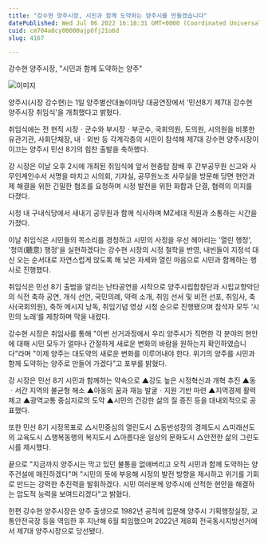 ```yaml
---
title: "강수현 양주시장, 시민과 함께 도약하는 양주시를 만들겠습니다"
datePublished: Wed Jul 06 2022 16:18:31 GMT+0000 (Coordinated Universal Time)
cuid: cm704a8cy00000ajp6fj21o6d
slug: 4167

---
```



강수현 양주시장, "시민과 함께 도약하는 양주"

![이미지](https://cdn.hashnode.com/res/hashnode/image/upload/v1739256280174/b175a48e-5be1-4e4a-a437-0f1cb9fdf9f9.jpeg)

양주시(시장 강수현)는 1일 양주별산대놀이마당 대공연장에서 '민선8기 제7대 강수현 양주시장 취임식'을 개최했다고 밝혔다.

취임식에는 전 현직 시장ㆍ군수와 부시장ㆍ부군수, 국회의원, 도의원, 시의원을 비롯한 유관기관, 사회단체장, 내ㆍ외빈 등 각계각층의 시민이 참석해 제7대 강수현 양주시장이 이끄는 양주시 민선 8기의 힘찬 출발을 축하했다.

강 시장은 이날 오후 2시에 개최된 취임식에 앞서 현충탑 참배 후 간부공무원 신고와 사무인계인수서 서명을 마치고 시의회, 기자실, 공무원노조 사무실을 방문해 당면 현안과제 해결을 위한 긴밀한 협조를 요청하며 시정 발전을 위한 화합과 단결, 협력의 의지를 다졌다.

시청 내 구내식당에서 새내기 공무원과 함께 식사하며 MZ세대 직원과 소통하는 시간을 가졌다.

이날 취임식은 시민들의 목소리를 경청하고 시민의 사정을 우선 헤아리는 '열린 행정', '청의(聽意) 행정'을 실현하겠다는 강수현 시장의 시정 철학을 반영, 내빈들이 지정석 대신 오는 순서대로 자연스럽게 앉도록 해 낮은 자세와 열린 마음으로 시민과 함께하는 행사로 진행했다.

취임식은 민선 8기 출범을 알리는 난타공연을 시작으로 양주시립합창단과 시립교향악단의 식전 축하 공연, 개식 선언, 국민의례, 약력 소개, 취임 선서 및 비전 선포, 취임사, 축사(국회의원), 축하 메시지 낭독, 취임기념 영상 시청 순으로 진행됐으며 참석자 모두 ‘시민의 노래’를 제창하며 막을 내렸다.

강수현 시장은 취임사를 통해 "이번 선거과정에서 우리 양주시가 직면한 각 분야의 현안에 대해 시민 모두가 얼마나 간절하게 새로운 변화의 바람을 원하는지 확인하였습니다"라며 "이제 양주는 대도약의 새로운 변화를 이루어내야 한다. 위기의 양주를 시민과 함께 도약하는 양주로 만들어 가겠다"고 포부를 밝혔다.

강 시장은 민선 8기 시민과 함께하는 약속으로 ▲강도 높은 시정혁신과 개혁 추진 ▲동ㆍ서간 지역의 불균형 해소 ▲아동의 꿈과 재능 발굴ㆍ지원 기반 마련 ▲지역경제 활력 제고 ▲광역교통 중심지로의 도약 ▲시민의 건강한 삶의 질 증진 등을 대내외적으로 공표했다.

또한 민선 8기 시정목표로 △시민중심의 열린도시 △동반성장의 경제도시 △미래선도의 교육도시 △행복동행의 복지도시 △아름다운 일상의 문화도시 △안전한 삶의 그린도시를 제시했다.

끝으로 "지금까지 양주시는 막고 있던 불통을 없애버리고 오직 시민과 함께 도약하는 양주건설에 매진하겠다"며 "시민의 뜻에 부응해 시정의 발전 방향을 제시하고 위기를 기회로 만드는 강력한 추진력을 발휘하겠다. 시민 여러분께 양주시에 산적한 현안을 해결하는 압도적 능력을 보여드리겠다"고 밝혔다.

한편 강수현 양주시장은 양주 출생으로 1982년 공직에 입문해 양주시 기획행정실장, 교통안전국장 등을 역임한 후 지난해 6월 퇴임했으며 2022년 제8회 전국동시지방선거에서 제7대 양주시장으로 당선됐다.